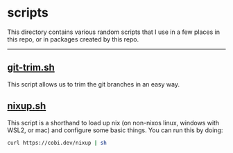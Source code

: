 # scripts

This directory contains various random scripts that I use in a few places in this repo, or in packages created by this repo.

---

## [git-trim.sh](./git-trim.sh)

This script allows us to trim the git branches in an easy way.

## [nixup.sh](./nixup.sh)

This script is a shorthand to load up nix (on non-nixos linux, windows with WSL2, or mac) and configure some basic things. You can run this by doing:

```bash
curl https://cobi.dev/nixup | sh
```
